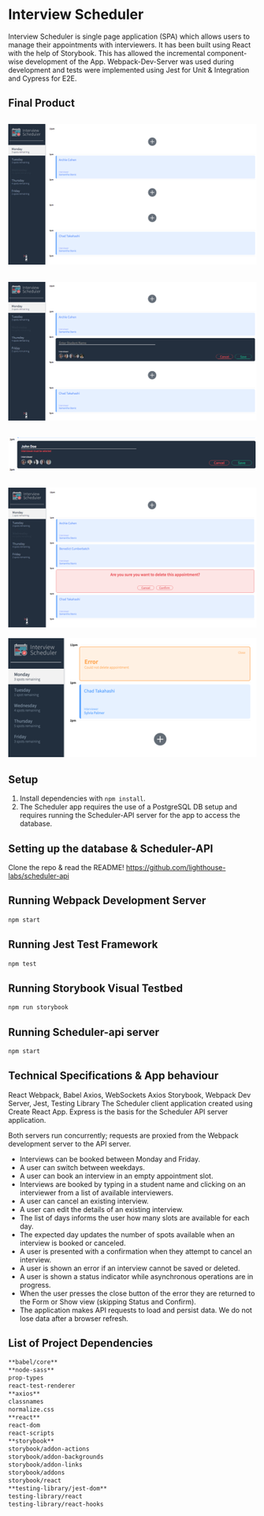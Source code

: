 # Interview Scheduler

Interview Scheduler is single page application (SPA) which allows users to manage their appointments with interviewers. It has been built using React with the help of Storybook. This has allowed the incremental component-wise development of the App. Webpack-Dev-Server was used during development and tests were implemented using Jest for Unit & Integration and Cypress for E2E.

## Final Product

!["Main"](https://github.com/riztaha/scheduler/blob/master/docs/Monday-example.png)
---
!["Create"](https://github.com/riztaha/scheduler/blob/master/docs/Creating-Appt.png)
---
!["Error"](https://github.com/riztaha/scheduler/blob/master/docs/Error-Handling.png)
---
!["Delete"](https://github.com/riztaha/scheduler/blob/master/docs/Confirm-Delete.png)
---
!["Server-Error"](https://github.com/riztaha/scheduler/blob/master/docs/Server-Error-Handling.png)

## Setup

1. Install dependencies with `npm install`.
2. The Scheduler app requires the use of a PostgreSQL DB setup and requires running the Scheduler-API server for the app to access the database.

## Setting up the database & Scheduler-API

Clone the repo & read the README!
https://github.com/lighthouse-labs/scheduler-api

## Running Webpack Development Server

```sh
npm start
```

## Running Jest Test Framework

```sh
npm test
```

## Running Storybook Visual Testbed

```sh
npm run storybook
```


## Running Scheduler-api server
```sh
npm start
```

## Technical Specifications & App behaviour
React
Webpack, Babel
Axios, WebSockets
Axios
Storybook, Webpack Dev Server, Jest, Testing Library
The Scheduler client application created using Create React App. Express is the basis for the Scheduler API server application.

Both servers run concurrently; requests are proxied from the Webpack development server to the API server.

- Interviews can be booked between Monday and Friday.
- A user can switch between weekdays.
- A user can book an interview in an empty appointment slot.
- Interviews are booked by typing in a student name and clicking on an interviewer from a list of available interviewers.
- A user can cancel an existing interview.
- A user can edit the details of an existing interview.
- The list of days informs the user how many slots are available for each day.
- The expected day updates the number of spots available when an interview is booked or canceled.
- A user is presented with a confirmation when they attempt to cancel an interview.
- A user is shown an error if an interview cannot be saved or deleted.
- A user is shown a status indicator while asynchronous operations are in progress.
- When the user presses the close button of the error they are returned to the Form or Show view (skipping Status and Confirm).
- The application makes API requests to load and persist data. We do not lose data after a browser refresh.

## List of Project Dependencies
    **babel/core**
    **node-sass**
    prop-types 
    react-test-renderer 
    **axios**
    classnames 
    normalize.css 
    **react**
    react-dom 
    react-scripts
    **storybook**
    storybook/addon-actions 
    storybook/addon-backgrounds 
    storybook/addon-links 
    storybook/addons 
    storybook/react 
    **testing-library/jest-dom**
    testing-library/react 
    testing-library/react-hooks 